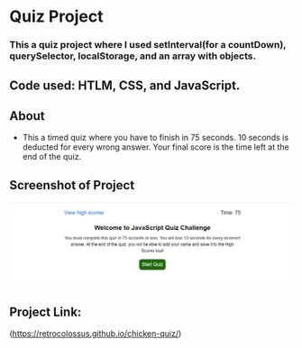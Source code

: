 # Quiz Project

  ### This a quiz project where I used setInterval(for a countDown), querySelector, localStorage, and an array with objects.  

  ## Code used: HTLM, CSS, and JavaScript.

  ## About

   * This a timed quiz where you have to finish in 75 seconds. 10 seconds is deducted for every wrong answer.  Your final score is the time left at the end of the quiz.  
   

 
   

   ## Screenshot of Project
   ![screenshot of JavaScript Quiz](https://github.com/RetroColossus/chicken-quiz/blob/main/assets/images/quiz.picture.JPG)

   ## Project Link:

   (https://retrocolossus.github.io/chicken-quiz/)
